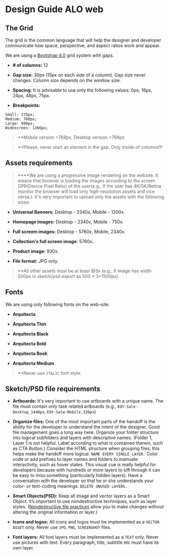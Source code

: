 
# Design Guide ALO web


## The Grid

The grid is the common language that will help the designer and developer communicate how space, perspective, and aspect ratios work and appear.

We are using a [Bootstrap 4.0](https://getbootstrap.com/docs/4.2/layout/grid/) grid system with gaps.

- **# of columns:** 12

- **Gap size:** 30px (15px on each side of a column). Gap size never changes. Column size depends on the window size.

- **Spacing:** It is advisable to use only the following values: 0px, 16px, 24px, 48px, 75px.

- **Breakpoints:** 

```
Small: 375px;
Medium: 768px;
Large: 990px;
Widescreen: 1366px;
```

 > **Mobile version <768px, Desktop version >768px

> **Please, never start an element in the gap. Only inside of columns!!!

## Assets requirements

> ****We are using a progressive image rendering on the website. It means that browser is loading the images according to the screen DPR(Device Pixel Ratio) of the user(e.g., If the user has 4K/5K/Retina monitor the browser will load only high-resolution assets and vice versa.). It's very important to upload only the assets with the following sizes:

- **Universal Banners:** Desktop - 2340x, Mobile - 1200x.

- **Homepage images:** Desktop - 2340x, Mobile - 750x.

- **Full screem images:** Desktop - 5760x, Mobile, 2340x. 

- **Collection's full screen image:** 5760x.

- **Product image:** 930x.

- **File format:** JPG only.

> **All other assets must be at least @3x (e.g., if image has width 500px in sketch/psd export as 500 * 3=1500px).

## Fonts

We are using only following fonts on the web-site:

- **Arquitecta**

- **Arquitecta Thin**

- **Arquitecta Black**

- **Arquitecta Bold**

- **Arquitecta Book**

- **Arquitecta Medium**

> **Never use `ITALIC` font style.

## Sketch/PSD file requirements

- **Artboards:** It's very important to use artboards with a unique name. The file must contain only task related artboards (e.g., `EOY-Sale-Desktop_1440px`, `EOY-Sale-Mobile_320px`)

- **Organize files:** 
One of the most important parts of the handoff is the ability for the developer to understand the intent of the designer.
Good file management goes a long way here. Organize your folder structure into logical subfolders and layers with descriptive names. (Folder 1, Layer 1 is not helpful. Label according to what is contained therein, such as CTA Button.) 
Consider the HTML structure when grouping files; this helps make the handoff more logical. `NAME EVERY SINGLE LAYER.`
Color code or add prefixes to layer names and folders to insinuate interactivity, such as hover states. This visual cue is really helpful for developers because with hundreds or more layers to sift through it can be easy to miss something (particularly hidden layers). Have a conversation with the developer so that he or she understands your color- or text-coding meanings. `DELETE UNUSED LAYERS.`

- **Smart Objects(PSD):** Keep all image and vector layers as a Smart Object. it’s important to use nondestructive techniques, such as layer styles. ([Nondestructive file practices](https://helpx.adobe.com/photoshop/using/nondestructive-editing.html) allow you to make changes without altering the original information or layer.)

- **Icons and logos:** All icons and logos must be implemented as a `VECTOR ASSET` only. Never use `JPG`, `PNG`, `SCREENSHOT` files.

- **Font layers:** All font layers must be implemented as a `TEXT` only. Never use pictures with text. Every paragraph, title, subtitle etc must have its own layer.
